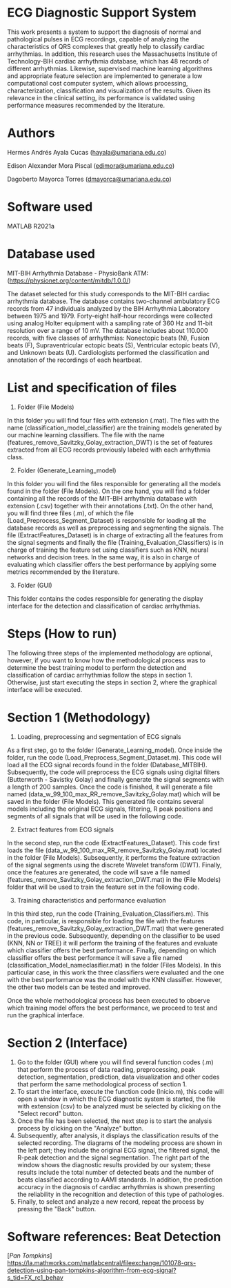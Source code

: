 # ECG Diagnostic Support System
This work presents a system to support the diagnosis of normal and pathological pulses in ECG recordings, capable of analyzing the characteristics of QRS complexes that greatly help to classify cardiac arrhythmias. In addition, this research uses the Massachusetts Institute of Technology-BIH cardiac arrhythmia database, which has 48 records of different arrhythmias. Likewise, supervised machine learning algorithms and appropriate feature selection are implemented to generate a low computational cost computer system, which allows processing, characterization, classification and visualization of the results. Given its relevance in the clinical setting, its performance is validated using performance measures recommended by the literature.


# Authors
Hermes Andrés Ayala Cucas (hayala@umariana.edu.co)

Edison Alexander Mora Piscal (edimora@umariana.edu.co)

Dagoberto Mayorca Torres (dmayorca@umariana.edu.co)

# Software used
MATLAB R2021a

# Database used
MIT-BIH Arrhythmia Database - PhysioBank ATM: (https://physionet.org/content/mitdb/1.0.0/)

The dataset selected for this study corresponds to the MIT-BIH cardiac arrhythmia database. The database contains two-channel ambulatory ECG records from 47 individuals analyzed by the BIH Arrhythmia Laboratory between 1975 and 1979. Forty-eight half-hour recordings were collected using analog Holter equipment with a sampling rate of 360 Hz and 11-bit resolution over a range of 10 mV. The database includes about 110.000 records, with five classes of arrhythmias: Nonectopic beats (N), Fusion beats (F), Supraventricular ectopic beats (S), Ventricular ectopic beats (V), and Unknown beats (U). Cardiologists performed the classification and annotation of the recordings of each heartbeat. 


# List and specification of files
1. Folder (File Models)

In this folder you will find four files with extension (.mat). The files with the name (classification_model_classifier) are the training models generated by our machine learning classifiers. The file with the name (features_remove_Savitzky_Golay_extraction_DWT) is the set of features extracted from all ECG records previously labeled with each arrhythmia class.

2) Folder (Generate_Learning_model)

In this folder you will find the files responsible for generating all the models found in the folder (File Models). On the one hand, you will find a folder containing all the records of the MIT-BIH arrhythmia database with extension (.csv) together with their annotations (.txt).
On the other hand, you will find three files (.m), of which the file (Load_Preprocess_Segment_Dataset) is responsible for loading all the database records as well as preprocessing and segmenting the signals. The file (ExtractFeatures_Dataset) is in charge of extracting all the features from the signal segments and finally the file (Training_Evaluation_Classifiers) is in charge of training the feature set using classifiers such as KNN, neural networks and decision trees. In the same way, it is also in charge of evaluating which classifier offers the best performance by applying some metrics recommended by the literature.

3) Folder (GUI)

This folder contains the codes responsible for generating the display interface for the detection and classification of cardiac arrhythmias. 

# Steps (How to run)

The following three steps of the implemented methodology are optional, however, if you want to know how the methodological process was to determine the best training model to perform the detection and classification of cardiac arrhythmias follow the steps in section 1. Otherwise, just start executing the steps in section 2, where the graphical interface will be executed.

# Section 1 (Methodology)
1) Loading, preprocessing and segmentation of ECG signals

As a first step, go to the folder (Generate_Learning_model). Once inside the folder, run the code (Load_Preprocess_Segment_Dataset.m). This code will load all the ECG signal records found in the folder (Database_MITBIH). Subsequently, the code will preprocess the ECG signals using digital filters (Butterworth - Savistky Golay) and finally generate the signal segments with a length of 200 samples. Once the code is finished, it will generate a file named (data_w_99_100_max_RR_remove_Savitzky_Golay.mat) which will be saved in the folder (File Models).
This generated file contains several models including the original ECG signals, filtering, R peak positions and segments of all signals that will be used in the following code.

2) Extract features from ECG signals

In the second step, run the code (ExtractFeatures_Dataset). This code first loads the file (data_w_99_100_max_RR_remove_Savitzky_Golay.mat) located in the folder (File Models). Subsequently, it performs the feature extraction of the signal segments using the discrete Wavelet transform (DWT). Finally, once the features are generated, the code will save a file named (features_remove_Savitzky_Golay_extraction_DWT.mat) in the (File Models) folder that will be used to train the feature set in the following code.

3) Training characteristics and performance evaluation 

In this third step, run the code (Training_Evaluation_Classifiers.m). This code, in particular, is responsible for loading the file with the features (features_remove_Savitzky_Golay_extraction_DWT.mat) that were generated in the previous code. Subsequently, depending on the classifier to be used (KNN, NN or TREE) it will perform the training of the features and evaluate which classifier offers the best performance. Finally, depending on which classifier offers the best performance it will save a file named (classification_Model_nameclasifier.mat) in the folder (Files Models).
In this particular case, in this work the three classifiers were evaluated and the one with the best performance was the model with the KNN classifier. However, the other two models can be tested and improved.

Once the whole methodological process has been executed to observe which training model offers the best performance, we proceed to test and run the graphical interface.

# Section 2 (Interface)

1) Go to the folder (GUI) where you will find several function codes (.m) that perform the process of data reading, preprocessing, peak detection, segmentation, prediction, data visualization and other codes that perform the same methodological process of section 1. 
2) To start the interface, execute the function code (Inicio.m), this code will open a window in which the ECG diagnostic system is started, the file with extension (csv) to be analyzed must be selected by clicking on the "Select record" button.
3) Once the file has been selected, the next step is to start the analysis process by clicking on the "Analyze" button.
4) Subsequently, after analysis, it displays the classification results of the selected recording. The diagrams of the modeling process are shown in the left part; they include the original ECG signal, the filtered signal, the R-peak detection and the signal segmentation. The right part of the window shows the diagnostic results provided by our system; these results include the total number of detected beats and the number of beats classified according to AAMI standards. In addition, the prediction accuracy in the diagnosis of cardiac arrhythmias is shown presenting the reliability in the recognition and detection of this type of pathologies. 
5) Finally, to select and analyze a new record, repeat the process by pressing the "Back" button.

# Software references: Beat Detection
 [*Pan Tompkins*] https://la.mathworks.com/matlabcentral/fileexchange/101078-qrs-detection-using-pan-tompkins-algorithm-from-ecg-signal?s_tid=FX_rc1_behav
 

